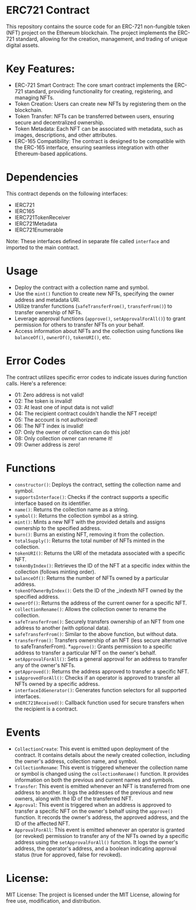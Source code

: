 # ERC721 Contract
This repository contains the source code for an ERC-721 non-fungible token (NFT) project on the Ethereum blockchain. The project implements the ERC-721 standard, allowing for the creation, management, and trading of unique digital assets.

# Key Features:

  * ERC-721 Smart Contract: The core smart contract implements the ERC-721 standard, providing functionality for creating, registering, and managing NFTs.
  * Token Creation: Users can create new NFTs by registering them on the blockchain.
  * Token Transfer: NFTs can be transferred between users, ensuring secure and decentralized ownership.
  * Token Metadata: Each NFT can be associated with metadata, such as images, descriptions, and other attributes.
  * ERC-165 Compatibility: The contract is designed to be compatible with the ERC-165 interface, ensuring seamless integration with other Ethereum-based applications.

# Dependencies
This contract depends on the following interfaces:
 * IERC721
 * IERC165
 * IERC721TokenReceiver
 * IERC721Metadata
 * IERC721Enumerable

Note: These interfaces defined in separate file called `interface` and imported to the main contract.

# Usage
 * Deploy the contract with a collection name and symbol.
 * Use the `mint()` function to create new NFTs, specifying the owner address and metadata URI.
 * Utilize transfer functions (`safeTransferFrom()`, `transferFrom()`) to transfer ownership of NFTs.
 * Leverage approval functions (`approve()`, `setApprovalForAll()`) to grant permission for others to transfer NFTs on your behalf.
 * Access information about NFTs and the collection using functions like `balanceOf()`, `ownerOf()`, `tokenURI()`, etc.

# Error Codes
The contract utilizes specific error codes to indicate issues during function calls. Here's a reference:

 * 01: Zero address is not valid!
 * 02: The token is invalid!
 * 03: At least one of input data is not valid!
 * 04: The recipient contract couldn't handle the NFT receipt!
 * 05: The account is not authorized!
 * 06: The NFT index is invalid!
 * 07: Only the owner of collection can do this job!
 * 08: Only collection owner can rename it!
 * 09: Owner address is zero!

# Functions
 * `constructor()`: Deploys the contract, setting the collection name and symbol.
 * `supportsInterface()`: Checks if the contract supports a specific interface based on its identifier.
 * `name()`: Returns the collection name as a string.
 * `symbol()`: Returns the collection symbol as a string.
 * `mint()`: Mints a new NFT with the provided details and assigns ownership to the specified address.
 * `burn()`: Burns an existing NFT, removing it from the collection.
 * `totalSupply()`: Returns the total number of NFTs minted in the collection.
 * `tokenURI()`: Returns the URI of the metadata associated with a specific NFT.
 * `tokenByIndex()`: Retrieves the ID of the NFT at a specific index within the collection (follows minting order).
 * `balanceOf()`: Returns the number of NFTs owned by a particular address.
 * `tokenOfOwnerByIndex()`: Gets the ID of the _indexth NFT owned by the specified address.
 * `ownerOf()`: Returns the address of the current owner for a specific NFT.
 * `collectionRename()`: Allows the collection owner to rename the collection.
 * `safeTransferFrom()`: Securely transfers ownership of an NFT from one address to another (with optional data).
 * `safeTransferFrom()`: Similar to the above function, but without data.
 * `transferFrom()`: Transfers ownership of an NFT (less secure alternative to safeTransferFrom).
 *`approve()`: Grants permission to a specific address to transfer a particular NFT on the owner's behalf.
 * `setApprovalForAll()`: Sets a general approval for an address to transfer any of the owner's NFTs.
 * `getApproved()`: Returns the address approved to transfer a specific NFT.
 * `isApprovedForAll()`: Checks if an operator is approved to transfer all NFTs owned by a specific address.
 * `interfaceIdGenerator()`: Generates function selectors for all supported interfaces.
 * `onERC721Received()`: Callback function used for secure transfers when the recipient is a contract.

 # Events
 * `CollectionCreate`: This event is emitted upon deployment of the contract. It contains details about the newly created collection, including the owner's address, collection name, and symbol.
 * `CollectionRename`: This event is triggered whenever the collection name or symbol is changed using the `collectionRename()` function. It provides information on both the previous and current names and symbols.
 * `Transfer`: This event is emitted whenever an NFT is transferred from one address to another. It logs the addresses of the previous and new owners, along with the ID of the transferred NFT.
 * `Approval`: This event is triggered when an address is approved to transfer a specific NFT on the owner's behalf using the `approve()` function. It records the owner's address, the approved address, and the ID of the affected NFT.
 * `ApprovalForAll`: This event is emitted whenever an operator is granted (or revoked) permission to transfer any of the NFTs owned by a specific address using the `setApprovalForAll()` function. It logs the owner's address, the operator's address, and a boolean indicating approval status (true for approved, false for revoked).

# License:
MIT License: The project is licensed under the MIT License, allowing for free use, modification, and distribution.
